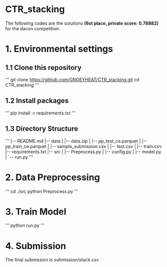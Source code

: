 # CTR_stacking

The following codes are the solutions **(6st place, private score: 0.78882)** for the dacon competition.

# 1. Environmental settings
## 1.1 Clone this repository
'''
git clone https://github.com/GNOEYHEAT/CTR_stacking.git
cd CTR_stacking
'''
## 1.2 Install packages
'''
pip install -r requirements.txt 
'''
## 1.3 Directory Structure
'''
|-- README.md
|-- data
|   |-- data.zip
|   |-- pp_test_ce.parquet
|   |-- pp_train_ce.parquet
|   |-- sample_submission.csv
|   |-- test.csv
|   |-- train.csv
|-- requirements.txt
|-- src
|   |-- Preprocess.py
|   |-- config.py
|   |-- model.py
|   `-- run.py
'''
# 2. Data Preprocessing
'''
cd ./src
python Preprocess.py
'''
# 3. Train Model
'''
python run.py
'''
# 4. Submission
The final submission is submission/stack.csv
